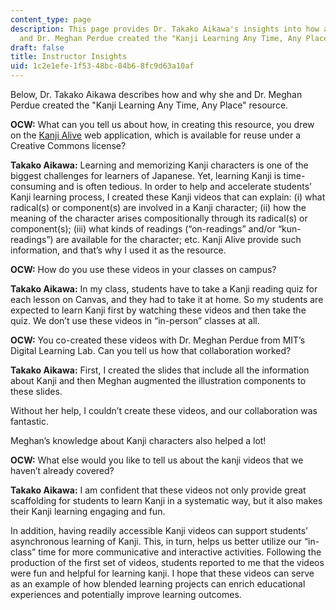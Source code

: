 ```yaml
---
content_type: page
description: This page provides Dr. Takako Aikawa's insights into how and why she
  and Dr. Meghan Perdue created the "Kanji Learning Any Time, Any Place" resource.
draft: false
title: Instructor Insights
uid: 1c2e1efe-1f53-48bc-84b6-8fc9d63a10af
---
```

Below, Dr. Takako Aikawa describes how and why she and Dr. Meghan Perdue created the "Kanji Learning Any Time, Any Place" resource.

**OCW:** What can you tell us about how, in creating this resource, you drew on the [Kanji Alive](https://kanjialive.com/) web application, which is available for reuse under a Creative Commons license?

**Takako Aikawa:** Learning and memorizing Kanji characters is one of the biggest challenges for learners of Japanese. Yet, learning Kanji is time-consuming and is often tedious. In order to help and accelerate students’ Kanji learning process, I created these Kanji videos that can explain: (i) what radical(s) or component(s) are involved in a Kanji character; (ii) how the meaning of the character arises compositionally through its radical(s) or component(s); (iii) what kinds of readings (“on-readings” and/or “kun-readings”) are available for the character; etc. Kanji Alive provide such information, and that’s why I used it as the resource.

**OCW:** How do you use these videos in your classes on campus?

**Takako Aikawa:** In my class, students have to take a Kanji reading quiz for each lesson on Canvas, and they had to take it at home. So my students are expected to learn Kanji first by watching these videos and then take the quiz. We don’t use these videos in “in-person” classes at all.

**OCW:** You co-created these videos with Dr. Meghan Perdue from MIT’s Digital Learning Lab. Can you tell us how that collaboration worked?

**Takako Aikawa:** First, I created the slides that include all the information about Kanji and then Meghan augmented the illustration components to these slides.

Without her help, I couldn’t create these videos, and our collaboration was fantastic.

Meghan’s knowledge about Kanji characters also helped a lot!

**OCW:** What else would you like to tell us about the kanji videos that we haven’t already covered?

**Takako Aikawa:** I am confident that these videos not only provide great scaffolding for students to learn Kanji in a systematic way, but it also makes their Kanji learning engaging and fun.

In addition, having readily accessible Kanji videos can support students’ asynchronous learning of Kanji. This, in turn, helps us better utilize our “in-class” time for more communicative and interactive activities. Following the production of the first set of videos, students reported to me that the videos were fun and helpful for learning kanji. I hope that these videos can serve as an example of how blended learning projects can enrich educational experiences and potentially improve learning outcomes.